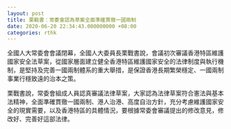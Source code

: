 ```yaml
---
layout: post
title: 栗戰書：常委會認為草案全面準確貫徹一國兩制
date: 2020-06-20 22:34:43.000000000 +08:00
categories: rthk
---
```


全國人大常委會會議閉幕，全國人大委員長栗戰書說，會議初次審議香港特區維護國家安全法草案，從國家層面建立健全香港特區維護國家安全的法律制度與執行機制，是堅持及完善一國兩制體系的重大舉措，是保證香港長期繁榮穩定、一國兩制事業行穩致遠的治本之策。

栗戰書說，常委會組成人員認真審議法律草案，大家認為法律草案符合憲法與基本法精神，全面準確貫徹一國兩制、港人治港、高度自治方針，充分考慮維護國家安全的現實需要，以及香港特區的具體情況，要根據常委會審議提出的修改意見，修改好、完善好這部法律。
